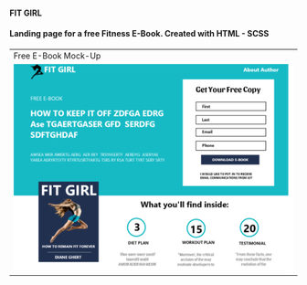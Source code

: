 #### FIT GIRL
#### Landing page for a free Fitness E-Book. Created with HTML - SCSS
<table>
  <tr>
    <td>Free E-Book Mock-Up</td>
  </tr>
  <tr>
    <td><img src="img/mock-up.png" width=500 ></td>
  </tr>
 </table>